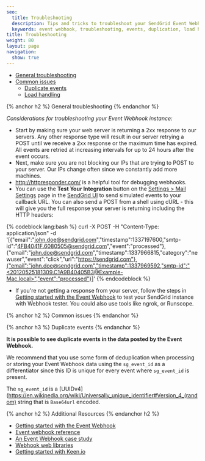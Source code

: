 ```yaml
---
seo:
  title: Troubleshooting
  description: Tips and tricks to troubleshoot your SendGrid Event Webhook, including common issues.
  keywords: event webhook, troubleshooting, events, duplication, load handling, duplicate events
title: Troubleshooting
weight: 80
layout: page
navigation:
  show: true
---
```

- [General troubleshooting]()
- [Common issues]()
    - [Duplicate events]()
    - [Load handling]()

{% anchor h2 %}
General troubleshooting
{% endanchor %}

*Considerations for troubleshooting your Event Webhook instance:*

- Start by making sure your web server is returning a 2xx response to our servers. Any other response type will result in our server retrying a POST until we receive a 2xx response or the maximum time has expired. All events are retried at increasing intervals for up to 24 hours after the event occurs.
- Next, make sure you are not blocking our IPs that are trying to POST to your server. Our IPs change often since we constantly add more machines.
- http://httpresponder.com/ is a helpful tool for debugging webhooks.
- You can use the **Test Your Integration** button on the [Settings > Mail Settings](https://app.sendgrid.com/settings/mail_settings) page in the [SendGrid UI](https://app.sendgrid.com) to send simulated events to your callback URL. You can also send a POST from a shell using cURL - this will give you the full response your server is returning including the HTTP headers:

{% codeblock lang:bash %}
curl -X POST -H "Content-Type: application/json" -d '[{"email":"john.doe@sendgrid.com","timestamp":1337197600,"smtp-id":"<4FB4041F.6080505@sendgrid.com>","event":"processed"},{"email":"john.doe@sendgrid.com","timestamp":1337966815,"category":"newuser","event":"click","url":"https://sendgrid.com"},{"email":"john.doe@sendgrid.com","timestamp":1337969592,"smtp-id":"<20120525181309.C1A9B40405B3@Example-Mac.local>","event":"processed"}]'
{% endcodeblock %}

- If you're not getting a response from your server, follow the steps in [Getting started with the Event Webhook]({{root_url}}/for-developers/tracking-events/getting-started-event-webhook.html) to test your SendGrid instance with Webhook tester. You could also use tools like ngrok, or Runscope.

{% anchor h2 %}
Common issues
{% endanchor %}

{% anchor h3 %}
Duplicate events
{% endanchor %}

**It is possible to see duplicate events in the data posted by the Event Webhook.**

We recommend that you use some form of deduplication when processing or storing your Event Webhook data using the `sg_event_id` as a differentiator since this ID is unique for every event where `sg_event_id` is present.

The `sg_event_id` is a [UUIDv4](https://en.wikipedia.org/wiki/Universally_unique_identifier#Version_4_(random) string that is `Base64url` encoded. 

{% anchor h2 %}
Additional Resources
{% endanchor h2 %}

- [Getting started with the Event Webhook]({{root_url}}/for-developers/tracking-events/getting-started-event-webhook.html)
- [Event webhook reference]({{root_url}}/for-developers/tracking-events/event.html)
- [An Event Webhook case study](https://sendgrid.com/blog/leveraging-sendgrids-event-api/)
- [Webhook web libraries]({{root_url}}/Integrate/libraries.html#-Webhook-Libraries)
- [Getting started with Keen.io]({{root_url}}/for-developers/tracking-events/analytics-with-keen-io.html)

